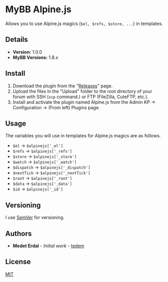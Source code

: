 # MyBB Alpine.js

Allows you to use Alpine.js magics (`$el, $refs, $store, ...`) in templates.

## Details

- **Version:** 1.0.0
- **MyBB Versions:** 1.8.x

## Install

1. Download the plugin from the "[Releases](releases)" page.
2. Upload the files in the "Upload" folder to the root directory of your forum with SSH (`scp` command.) or FTP (FileZilla, CuteFTP, etc.).
3. Install and activate the plugin named Alpine.js from the Admin KP → Configuration → (From left) Plugins page.

## Usage

The variables you will use in templates for Alpine.js magics are as follows.

- `$el` → `$alpinejs['_el']`
- `$refs` → `$alpinejs['_refs']`
- `$store` → `$alpinejs['_store']`
- `$watch` → `$alpinejs['_watch']`
- `$dispatch` → `$alpinejs['_dispatch']`
- `$nextTick` → `$alpinejs['_nextTick']`
- `$root` → `$alpinejs['_root']`
- `$data` → `$alpinejs['_data']`
- `$id` → `$alpinejs['_id']`

## Versioning

I use [SemVer](https://semver.org/) for versioning.

## Authors

- **Medet Erdal** - _Initial work_ - [tedem](https://github.com/tedem)

## License

[MIT](LICENSE)
